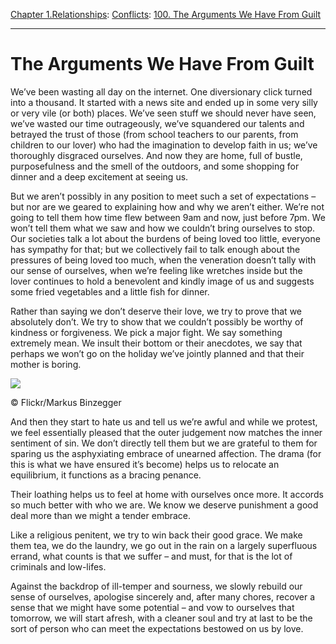 [Chapter 1.Relationships](https://www.theschooloflife.com/thebookoflife/category/relationships/): [Conflicts](https://www.theschooloflife.com/thebookoflife/category/relationships/conflicts/): [100. The Arguments We Have From Guilt](https://www.theschooloflife.com/thebookoflife/the-arguments-we-have-from-guilt/)

* * *

# The Arguments We Have From Guilt

We’ve been wasting all day on the internet. One diversionary click turned into a thousand. It started with a news site and ended up in some very silly or very vile (or both) places. We’ve seen stuff we should never have seen, we’ve wasted our time outrageously, we’ve squandered our talents and betrayed the trust of those (from school teachers to our parents, from children to our lover) who had the imagination to develop faith in us; we’ve thoroughly disgraced ourselves. And now they are home, full of bustle, purposefulness and the smell of the outdoors, and some shopping for dinner and a deep excitement at seeing us.

But we aren’t possibly in any position to meet such a set of expectations – but nor are we geared to explaining how and why we aren’t either. We’re not going to tell them how time flew between 9am and now, just before 7pm. We won’t tell them what we saw and how we couldn’t bring ourselves to stop. Our societies talk a lot about the burdens of being loved too little, everyone has sympathy for that; but we collectively fail to talk enough about the pressures of being loved too much, when the veneration doesn’t tally with our sense of ourselves, when we’re feeling like wretches inside but the lover continues to hold a benevolent and kindly image of us and suggests some fried vegetables and a little fish for dinner.

Rather than saying we don’t deserve their love, we try to prove that we absolutely don’t. We try to show that we couldn’t possibly be worthy of kindness or forgiveness. We pick a major fight. We say something extremely mean. We insult their bottom or their anecdotes, we say that perhaps we won’t go on the holiday we’ve jointly planned and that their mother is boring.

 ![](https://www.theschooloflife.com/thebookoflife/wp-content/uploads/2018/09/40929829372_f1eebfcb64_z.jpg)

© Flickr/Markus Binzegger

And then they start to hate us and tell us we’re awful and while we protest, we feel essentially pleased that the outer judgement now matches the inner sentiment of sin. We don’t directly tell them but we are grateful to them for sparing us the asphyxiating embrace of unearned affection. The drama (for this is what we have ensured it’s become) helps us to relocate an equilibrium, it functions as a bracing penance.

Their loathing helps us to feel at home with ourselves once more. It accords so much better with who we are. We know we deserve punishment a good deal more than we might a tender embrace.

Like a religious penitent, we try to win back their good grace. We make them tea, we do the laundry, we go out in the rain on a largely superfluous errand, what counts is that we suffer – and must, for that is the lot of criminals and low-lifes.

Against the backdrop of ill-temper and sourness, we slowly rebuild our sense of ourselves, apologise sincerely and, after many chores, recover a sense that we might have some potential – and vow to ourselves that tomorrow, we will start afresh, with a cleaner soul and try at last to be the sort of person who can meet the expectations bestowed on us by love.
